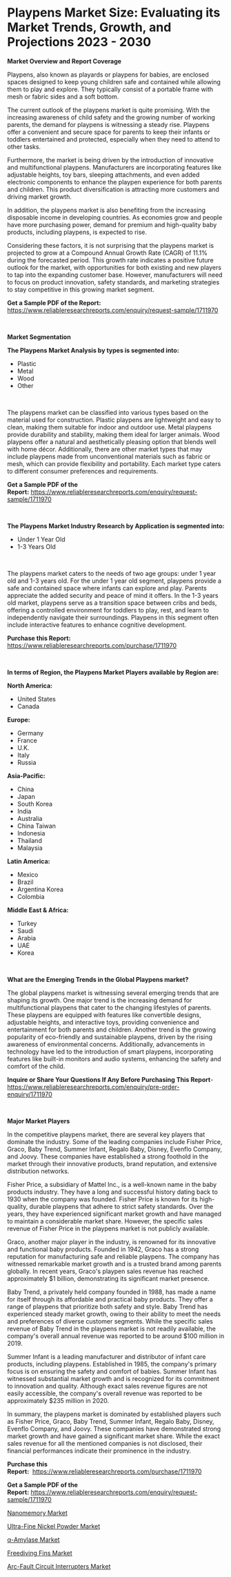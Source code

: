 <p><h1>Playpens Market Size: Evaluating its Market Trends, Growth, and Projections 2023 - 2030</h1></p><p><strong>Market Overview and Report Coverage</strong></p>
<p><p>Playpens, also known as playards or playpens for babies, are enclosed spaces designed to keep young children safe and contained while allowing them to play and explore. They typically consist of a portable frame with mesh or fabric sides and a soft bottom.</p><p>The current outlook of the playpens market is quite promising. With the increasing awareness of child safety and the growing number of working parents, the demand for playpens is witnessing a steady rise. Playpens offer a convenient and secure space for parents to keep their infants or toddlers entertained and protected, especially when they need to attend to other tasks.</p><p>Furthermore, the market is being driven by the introduction of innovative and multifunctional playpens. Manufacturers are incorporating features like adjustable heights, toy bars, sleeping attachments, and even added electronic components to enhance the playpen experience for both parents and children. This product diversification is attracting more customers and driving market growth.</p><p>In addition, the playpens market is also benefiting from the increasing disposable income in developing countries. As economies grow and people have more purchasing power, demand for premium and high-quality baby products, including playpens, is expected to rise.</p><p>Considering these factors, it is not surprising that the playpens market is projected to grow at a Compound Annual Growth Rate (CAGR) of 11.1% during the forecasted period. This growth rate indicates a positive future outlook for the market, with opportunities for both existing and new players to tap into the expanding customer base. However, manufacturers will need to focus on product innovation, safety standards, and marketing strategies to stay competitive in this growing market segment.</p></p>
<p><strong>Get a Sample PDF of the Report:</strong> <a href="https://www.reliableresearchreports.com/enquiry/request-sample/1711970">https://www.reliableresearchreports.com/enquiry/request-sample/1711970</a></p>
<p>&nbsp;</p>
<p><strong>Market Segmentation</strong></p>
<p><strong>The Playpens Market Analysis by types is segmented into:</strong></p>
<p><ul><li>Plastic</li><li>Metal</li><li>Wood</li><li>Other</li></ul></p>
<p>&nbsp;</p>
<p><p>The playpens market can be classified into various types based on the material used for construction. Plastic playpens are lightweight and easy to clean, making them suitable for indoor and outdoor use. Metal playpens provide durability and stability, making them ideal for larger animals. Wood playpens offer a natural and aesthetically pleasing option that blends well with home décor. Additionally, there are other market types that may include playpens made from unconventional materials such as fabric or mesh, which can provide flexibility and portability. Each market type caters to different consumer preferences and requirements.</p></p>
<p><strong>Get a Sample PDF of the Report:</strong>&nbsp;<a href="https://www.reliableresearchreports.com/enquiry/request-sample/1711970">https://www.reliableresearchreports.com/enquiry/request-sample/1711970</a></p>
<p>&nbsp;</p>
<p><strong>The Playpens Market Industry Research by Application is segmented into:</strong></p>
<p><ul><li>Under 1 Year Old</li><li>1-3 Years Old</li></ul></p>
<p>&nbsp;</p>
<p><p>The playpens market caters to the needs of two age groups: under 1 year old and 1-3 years old. For the under 1 year old segment, playpens provide a safe and contained space where infants can explore and play. Parents appreciate the added security and peace of mind it offers. In the 1-3 years old market, playpens serve as a transition space between cribs and beds, offering a controlled environment for toddlers to play, rest, and learn to independently navigate their surroundings. Playpens in this segment often include interactive features to enhance cognitive development.</p></p>
<p><strong>Purchase this Report:</strong>&nbsp; <a href="https://www.reliableresearchreports.com/purchase/1711970">https://www.reliableresearchreports.com/purchase/1711970</a></p>
<p>&nbsp;</p>
<p><strong>In terms of Region, the Playpens Market Players available by Region are:</strong></p>
<p>
    <p> <strong> North America: </strong>
        <ul>
            <li>United States</li>
            <li>Canada</li>
        </ul>
        </p> 
    <p> <strong> Europe: </strong>
        <ul>
            <li>Germany</li>
            <li>France</li>
            <li>U.K.</li>
            <li>Italy</li>
            <li>Russia</li>
        </ul>
        </p> 
    <p> <strong> Asia-Pacific: </strong>
        <ul>
            <li>China</li>
            <li>Japan</li>
            <li>South Korea</li>
            <li>India</li>
            <li>Australia</li>
            <li>China Taiwan</li>
            <li>Indonesia</li>
            <li>Thailand</li>
            <li>Malaysia</li>
        </ul>
        </p> 
    <p> <strong> Latin America: </strong>
        <ul>
            <li>Mexico</li>
            <li>Brazil</li>
            <li>Argentina Korea</li>
            <li>Colombia</li>
        </ul>
        </p> 
    <p> <strong> Middle East & Africa: </strong>
        <ul>
            <li>Turkey</li>
            <li>Saudi</li>
            <li>Arabia</li>
            <li>UAE</li>
            <li>Korea</li>
        </ul>
    </p>
    </p>
<p>&nbsp;</p>
<p><strong>What are the Emerging Trends in the Global Playpens market?</strong></p>
<p><p>The global playpens market is witnessing several emerging trends that are shaping its growth. One major trend is the increasing demand for multifunctional playpens that cater to the changing lifestyles of parents. These playpens are equipped with features like convertible designs, adjustable heights, and interactive toys, providing convenience and entertainment for both parents and children. Another trend is the growing popularity of eco-friendly and sustainable playpens, driven by the rising awareness of environmental concerns. Additionally, advancements in technology have led to the introduction of smart playpens, incorporating features like built-in monitors and audio systems, enhancing the safety and comfort of the child.</p></p>
<p><strong>Inquire or Share Your Questions If Any Before Purchasing This Report</strong>- <a href="https://www.reliableresearchreports.com/enquiry/pre-order-enquiry/1711970">https://www.reliableresearchreports.com/enquiry/pre-order-enquiry/1711970</a></p>
<p>&nbsp;</p>
<p><strong>Major Market Players</strong></p>
<p><p>In the competitive playpens market, there are several key players that dominate the industry. Some of the leading companies include Fisher Price, Graco, Baby Trend, Summer Infant, Regalo Baby, Disney, Evenflo Company, and Joovy. These companies have established a strong foothold in the market through their innovative products, brand reputation, and extensive distribution networks.</p><p>Fisher Price, a subsidiary of Mattel Inc., is a well-known name in the baby products industry. They have a long and successful history dating back to 1930 when the company was founded. Fisher Price is known for its high-quality, durable playpens that adhere to strict safety standards. Over the years, they have experienced significant market growth and have managed to maintain a considerable market share. However, the specific sales revenue of Fisher Price in the playpens market is not publicly available.</p><p>Graco, another major player in the industry, is renowned for its innovative and functional baby products. Founded in 1942, Graco has a strong reputation for manufacturing safe and reliable playpens. The company has witnessed remarkable market growth and is a trusted brand among parents globally. In recent years, Graco's playpen sales revenue has reached approximately $1 billion, demonstrating its significant market presence.</p><p>Baby Trend, a privately held company founded in 1988, has made a name for itself through its affordable and practical baby products. They offer a range of playpens that prioritize both safety and style. Baby Trend has experienced steady market growth, owing to their ability to meet the needs and preferences of diverse customer segments. While the specific sales revenue of Baby Trend in the playpens market is not readily available, the company's overall annual revenue was reported to be around $100 million in 2019.</p><p>Summer Infant is a leading manufacturer and distributor of infant care products, including playpens. Established in 1985, the company's primary focus is on ensuring the safety and comfort of babies. Summer Infant has witnessed substantial market growth and is recognized for its commitment to innovation and quality. Although exact sales revenue figures are not easily accessible, the company's overall revenue was reported to be approximately $235 million in 2020.</p><p>In summary, the playpens market is dominated by established players such as Fisher Price, Graco, Baby Trend, Summer Infant, Regalo Baby, Disney, Evenflo Company, and Joovy. These companies have demonstrated strong market growth and have gained a significant market share. While the exact sales revenue for all the mentioned companies is not disclosed, their financial performances indicate their prominence in the industry.</p></p>
<p><strong>Purchase this Report:</strong>&nbsp;&nbsp;<a href="https://www.reliableresearchreports.com/purchase/1711970">https://www.reliableresearchreports.com/purchase/1711970</a></p>
<p></p>
<p><strong>Get a Sample PDF of the Report:</strong>&nbsp;<a href="https://www.reliableresearchreports.com/enquiry/request-sample/1711970">https://www.reliableresearchreports.com/enquiry/request-sample/1711970</a></p>
<p><p><a href="https://github.com/gdfhhhj/Market-Research-Report-List-1/blob/main/nanomemory-market.md">Nanomemory Market</a></p><p><a href="https://medium.com/@tonikuhic/ultra-fine-nickel-powder-market-research-report-its-history-and-forecast-2023-to-2030-29217ba6e5bd">Ultra-Fine Nickel Powder Market</a></p><p><a href="https://medium.com/@theomorar2000/decoding-alpha-amylase-market-metrics-market-share-trends-and-growth-patterns-285c1716f5d5">α-Amylase Market</a></p><p><a href="https://github.com/gulaimolin/Market-Research-Report-List-1/blob/main/freediving-fins-market.md">Freediving Fins Market</a></p><p><a href="https://medium.com/@kaceyrath/arc-fault-circuit-interrupters-market-share-evolution-and-market-growth-trends-2023-2030-4b9ff3ef9e1f">Arc-Fault Circuit Interrupters Market</a></p></p>